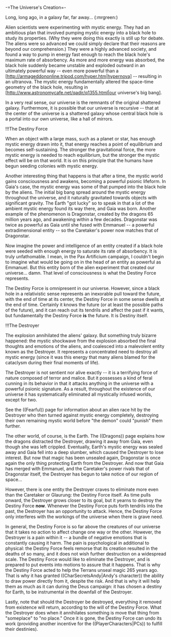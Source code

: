 -=The Universe's Creation=-

Long, long ago, in a galaxy far, far away... (:mrgreen:)

Alien scientists were experimenting with mystic energy. They had an ambitious plan that involved pumping mystic energy into a black hole to study its properties. (Why they were doing this exactly is still up for debate. The aliens were so advanced we could simply declare that their reasons are beyond our comprehension.) They were a highly advanced society, and found a way to pump in energy fast enough to reach the black hole's maximum rate of absorbency. As more and more energy was absorbed, the black hole suddenly became unstable and exploded outward in an ultimately powerful way -- even more powerful than a [http://armageddononline.tripod.com/hyper.htm|hypernova] -- resulting in an ultranova. The mystic energy fundamentally altered the space-time geometry of the black hole, resulting in [http://www.astronomycafe.net/qadir/q1355.html|our universe's big bang].

In a very real sense, our universe is the remnants of the original shattered galaxy. Furthermore, it is possible that our universe is recursive -- that at the center of the universe is a shattered galaxy whose central black hole is a portal into our own universe, like a hall of mirrors.


!!!The Destiny Force

When an object with a large mass, such as a planet or star, has enough mystic energy drawn into it, that energy reaches a point of equilibrium and becomes self-sustaining. The stronger the gravitational force, the more mystic energy is needed to reach equilibrium, but the stronger the mystic effect will be on that world. It is on this principle that the humans have begun seeding colonies with mystic energy.

Another interesting thing that happens is that after a time, the mystic world gains consciousness and awakens, becoming a powerful psionic lifeform. In Gaia's case, the mystic energy was some of that pumped into the black hole by the aliens. The initial big bang spread around the mystic energy throughout the universe, and it naturally gravitated towards objects with significant gravity. The Earth &quot;got lucky&quot; so to speak in that a lot of the ambient mystic energy found its way there, and Gaia was born. Another example of the phenomenon is Dragonstar, created by the dragons 65 million years ago, and awakening within a few decades. Dragonstar was twice as powerful as Gaia until she fused with Emmanuel -- a powerful extradimensional entity -- so the Caretaker's power now matches that of Dragonstar.

Now imagine the power and intelligence of an entity created if a black hole were seeded with enough energy to saturate its rate of absorbency. It is truly unfathomable. I mean, in the Pax Artificium campaign, I couldn't begin to imagine what would be going on in the head of an entity as powerful as Emmanuel. But this entity born of the alien experiment that created our universe... damn. That level of consciousness is what the Destiny Force represents.

The Destiny Force is omnipresent in our universe. However, since a black hole in a relativistic sense represents an inexorable pull toward the future, with the end of time at its center, the Destiny Force in some sense dwells at the end of time. Certainly it knows the future (or at least the possible paths of the future), and it can reach out its tendrils and affect the past if it wants, but fundamentally the Destiny Force __is__ the future. It is Destiny itself.


!!!The Destroyer

The explosion annihilated the aliens' galaxy. But something truly bizarre happened: the mystic shockwave from the explosion absorbed the final thoughts and emotions of the aliens, and coalesced into a malevolent entity known as the Destroyer. It represents a concentrated need to destroy all mystic energy (since it was this energy that many aliens blamed for the cataclysm during their final moments of life).

The Destroyer is not sentient nor alive exactly -- it is a terrifying force of nature composed of terror and malice. But it possesses a kind of feral cunning in its behavior in that it attacks anything in the universe with a powerful psionic signature. As a result, throughout the existence of our universe it has systematically eliminated all mystically infused worlds, except for two.

See the ((Fearful)) page for information about an alien race hit by the Destroyer who then turned against mystic energy completely, destroying their own remaining mystic world before &quot;the demon&quot; could &quot;punish&quot; them further.

The other world, of course, is the Earth. The ((Dragons)) page explains how the dragons distracted the Destroyer, drawing it away from Gaia, even though she was left crippled. Eventually, Earth's mystic energy was sealed away and Gaia fell into a deep slumber, which caused the Destroyer to lose interest. But now that magic has been unsealed again, Dragonstar is once again the only thing protecting Earth from the Destroyer. And now that Gaia has merged with Emmanuel, and the Caretaker's power rivals that of Dragonstar itself, the Destroyer has begun to take notice of our region of space...

However, there is one entity the Destroyer craves to eliminate more even than the Caretaker or Glaurung: the Destiny Force itself. As time pulls onward, the Destroyer grows closer to its goal, but it yearns to destroy the Destiny Force __now__. Whenever the Destiny Force puts forth tendrils into the past, the Destroyer has an opportunity to attack. Hence, the Destiny Force only interferes with the workings of the universe when there is grave need.

In general, the Destiny Force is so far above the creatures of our universe that it takes no action to affect change one way or the other. However, the Destroyer is a pain within it -- a bundle of negative emotions that is constantly causing it harm. The pain is psychological in additional to physical: the Destiny Force feels remorse that its creation resulted in the deaths of so many, and it does not wish further destruction on a widespread scale. The Destiny Force would like to eliminate the Destroyer, and is prepared to put events into motions to assure that it happens. That is why the Destiny Force acted to help the Terrans unseal magic 265 years ago. That is why it has granted ((CharSecretsAndy|Andy's character)) the ability to draw power directly from it, despite the risk. And that is why it will help them as much as it can during the Deus campaign: it has chosen a destiny for Earth, to be instrumental in the downfall of the Destroyer.

Lastly, note that should the Destroyer be destroyed, everything it removed from existence will return, according to the will of the Destiny Force. What the Destroyer does when it annihilates something is move that thing from &quot;someplace&quot; to &quot;no place.&quot; Once it is gone, the Destiny Force can undo its work (providing another incentive for the ((PlayerCharacters|PCs)) to fulfill their destinies).
